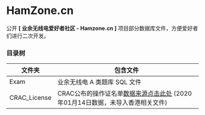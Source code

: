 # HamZone.cn

公开 **[ 业余无线电爱好者社区 - Hamzone.cn ]** 项目部分数据库文件，方便爱好者们进行二次开发。

### 目录树

| 文件夹       | 包含文件                                                     |
| ------------ | ------------------------------------------------------------ |
| Exam         | 业余无线电 A 类题库 SQL 文件                                 |
| CRAC_License | CRAC公布的操作证名单[数据来源点击此处](http://www.crac.org.cn/News/Detail?ID=202a18b416744e8d9f836708184bcd8b) (2020年01月14日数据，未导入香港相关文件) |

